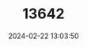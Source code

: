 ---
title: "13642"
category: "Cynomops planirostris"
draft: false
date: 2024-02-22 13:03:50
languages:
  English: ["Southern Dog-faced Bat"]
---